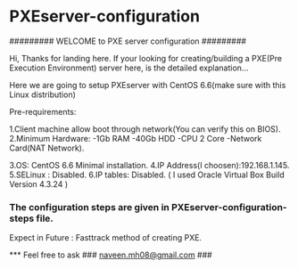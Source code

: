 # PXEserver-configuration
#########	WELCOME to PXE server configuration	#########

Hi, Thanks for landing here.
If your looking for creating/building a PXE(Pre Execution Environment) server here, is the detailed explanation...

Here we are going to setup PXEserver with CentOS 6.6(make sure with this Linux distribution)

Pre-requirements:

1.Client machine allow boot through network(You can verify this on BIOS).
2.Minimum Hardware:	-1Gb RAM
			-40Gb HDD
			-CPU 2 Core
			-Network Card(NAT Network).
		
3.OS: CentOS 6.6 Minimal installation.
4.IP Address(I choosen):192.168.1.145.
5.SELinux : Disabled.
6.IP tables: Disabled.
( I used Oracle Virtual Box Build Version 4.3.24 )

### The configuration steps are given in PXEserver-configuration-steps file.


Expect in Future : Fasttrack method of creating PXE.

*** Feel free to ask ### naveen.mh08@gmail.com ###

